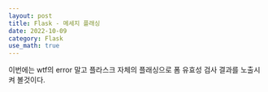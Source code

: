 ```yaml
---
layout: post
title: Flask - 메세지 플래싱
date: 2022-10-09
category: Flask
use_math: true
---
```


이번에는 wtf의 error 말고 플라스크 자체의 플래싱으로 폼 유효성 검사 결과를 노출시켜 볼것이다. 

### 
